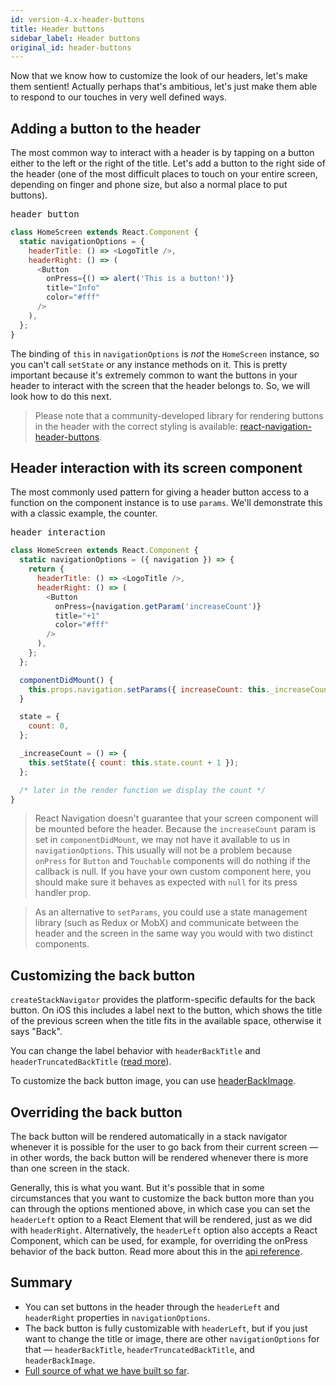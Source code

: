```yaml
---
id: version-4.x-header-buttons
title: Header buttons
sidebar_label: Header buttons
original_id: header-buttons
---
```


Now that we know how to customize the look of our headers, let's make them sentient! Actually perhaps that's ambitious, let's just make them able to respond to our touches in very well defined ways.

## Adding a button to the header

The most common way to interact with a header is by tapping on a button either to the left or the right of the title. Let's add a button to the right side of the header (one of the most difficult places to touch on your entire screen, depending on finger and phone size, but also a normal place to put buttons).

<samp id="simple-header-button">header button</samp>

```js
class HomeScreen extends React.Component {
  static navigationOptions = {
    headerTitle: () => <LogoTitle />,
    headerRight: () => (
      <Button
        onPress={() => alert('This is a button!')}
        title="Info"
        color="#fff"
      />
    ),
  };
}
```

The binding of `this` in `navigationOptions` is _not_ the `HomeScreen` instance, so you can't call `setState` or any instance methods on it. This is pretty important because it's extremely common to want the buttons in your header to interact with the screen that the header belongs to. So, we will look how to do this next.

> Please note that a community-developed library for rendering buttons in the header with the correct styling is available: [react-navigation-header-buttons](https://github.com/vonovak/react-navigation-header-buttons).

## Header interaction with its screen component

The most commonly used pattern for giving a header button access to a function on the component instance is to use `params`. We'll demonstrate this with a classic example, the counter.

<samp id="header-interaction">header interaction</samp>

```js
class HomeScreen extends React.Component {
  static navigationOptions = ({ navigation }) => {
    return {
      headerTitle: () => <LogoTitle />,
      headerRight: () => (
        <Button
          onPress={navigation.getParam('increaseCount')}
          title="+1"
          color="#fff"
        />
      ),
    };
  };

  componentDidMount() {
    this.props.navigation.setParams({ increaseCount: this._increaseCount });
  }

  state = {
    count: 0,
  };

  _increaseCount = () => {
    this.setState({ count: this.state.count + 1 });
  };

  /* later in the render function we display the count */
}
```

> React Navigation doesn't guarantee that your screen component will be mounted before the header. Because the `increaseCount` param is set in `componentDidMount`, we may not have it available to us in `navigationOptions`. This usually will not be a problem because `onPress` for `Button` and `Touchable` components will do nothing if the callback is null. If you have your own custom component here, you should make sure it behaves as expected with `null` for its press handler prop.

> As an alternative to `setParams`, you could use a state management library (such as Redux or MobX) and communicate between the header and the screen in the same way you would with two distinct components.

## Customizing the back button

`createStackNavigator` provides the platform-specific defaults for the back button. On iOS this includes a label next to the button, which shows the title of the previous screen when the title fits in the available space, otherwise it says "Back".

You can change the label behavior with `headerBackTitle` and `headerTruncatedBackTitle` ([read more](stack-navigator.html#headerbacktitle)).

To customize the back button image, you can use [headerBackImage](stack-navigator.html#headerbackimage).

## Overriding the back button

The back button will be rendered automatically in a stack navigator whenever it is possible for the user to go back from their current screen &mdash; in other words, the back button will be rendered whenever there is more than one screen in the stack.

Generally, this is what you want. But it's possible that in some circumstances that you want to customize the back button more than you can through the options mentioned above, in which case you can set the `headerLeft` option to a React Element that will be rendered, just as we did with `headerRight`. Alternatively, the `headerLeft` option also accepts a React Component, which can be used, for example, for overriding the onPress behavior of the back button. Read more about this in the [api reference](stack-navigator.html#headerleft).

## Summary

- You can set buttons in the header through the `headerLeft` and `headerRight` properties in `navigationOptions`.
- The back button is fully customizable with `headerLeft`, but if you just want to change the title or image, there are other `navigationOptions` for that &mdash; `headerBackTitle`, `headerTruncatedBackTitle`, and `headerBackImage`.
- [Full source of what we have built so far](#example/header-interaction).
